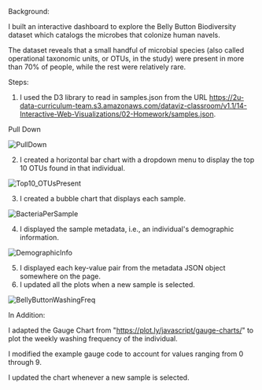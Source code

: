 Background:

I built an interactive dashboard to explore the Belly Button Biodiversity dataset which catalogs the microbes that colonize human navels.

The dataset reveals that a small handful of microbial species (also called operational taxonomic units, or OTUs, in the study) were present in more than 70% of people, while the rest were relatively rare.

Steps:

1. I used the D3 library to read in samples.json from the URL https://2u-data-curriculum-team.s3.amazonaws.com/dataviz-classroom/v1.1/14-Interactive-Web-Visualizations/02-Homework/samples.json.

Pull Down

![PullDown](https://github.com/margoberry17/14-Belly-Button-Challenge/assets/136475202/a7fd1d87-ca3d-4ce2-9f95-804504569ebc)


2. I created a horizontal bar chart with a dropdown menu to display the top 10 OTUs found in that individual.

![Top10_OTUsPresent](https://github.com/margoberry17/14-Belly-Button-Challenge/assets/136475202/ef6e7aea-de2f-4d0b-bac7-16db9b314fec)

3. I created a bubble chart that displays each sample.

![BacteriaPerSample](https://github.com/margoberry17/14-Belly-Button-Challenge/assets/136475202/0119b9c3-222e-4e41-8005-84f95b367cfd)

4. I displayed the sample metadata, i.e., an individual's demographic information.

![DemographicInfo](https://github.com/margoberry17/14-Belly-Button-Challenge/assets/136475202/c4ee02e9-5e9c-4827-920f-9cf42419a56c)

5. I displayed each key-value pair from the metadata JSON object somewhere on the page.
6. I updated all the plots when a new sample is selected.

![BellyButtonWashingFreq](https://github.com/margoberry17/14-Belly-Button-Challenge/assets/136475202/6f2fc0d4-1978-4e1d-a7aa-2d04fbc2343d)

In Addition:

I adapted the Gauge Chart from "https://plot.ly/javascript/gauge-charts/" to plot the weekly washing frequency of the individual.

I modified the example gauge code to account for values ranging from 0 through 9.

I updated the chart whenever a new sample is selected.


        
